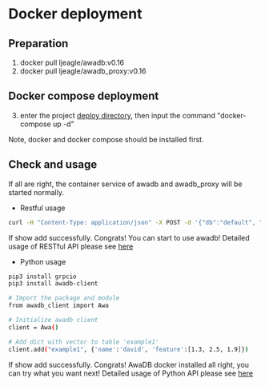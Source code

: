 # Docker deployment

## Preparation

1. docker pull ljeagle/awadb:v0.16
2. docker pull ljeagle/awadb_proxy:v0.16

## Docker compose deployment

3. enter the project [deploy directory](https://github.com/awa-ai/awadb/tree/main/deploy), then input the command "docker-compose up -d"

Note, docker and docker compose should be installed first.

## Check and usage

If all are right, the container service of awadb and awadb_proxy will be started normally.

- Restful usage 
```bash
curl -H "Content-Type: application/json" -X POST -d '{"db":"default", "table":"test", "docs":[{"_id":1, "name":"lj", "age":23, "f":[1,0]},{"_id":2, "name":"david", "age":32, "f":[1,2]}]}' http://localhost:8080/add
```
If show add successfully. Congrats! You can start to use awadb!
Detailed usage of RESTful API please see [here](https://github.com/awa-ai/awadb/tree/main/docs/restful_tutorial.md)

- Python usage

```bash
pip3 install grpcio
pip3 install awadb-client

# Import the package and module
from awadb_client import Awa

# Initialize awadb client
client = Awa()

# Add dict with vector to table 'example1'
client.add("example1", {'name':'david', 'feature':[1.3, 2.5, 1.9]})
```
If show add successfully. Congrats! AwaDB docker installed all right, you can try what you want next!
Detailed usage of Python API please see [here](https://ljeagle.github.io/awadb/)
